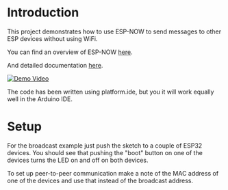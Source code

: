 # Introduction

This project demonstrates how to use ESP-NOW to send messages to other ESP devices without using WiFi.

You can find an overview of ESP-NOW [here](https://www.espressif.com/en/products/software/esp-now/overview).

And detailed documentation [here](https://docs.espressif.com/projects/esp-idf/en/latest/esp32/api-reference/network/esp_now.html).

[![Demo Video](https://img.youtube.com/vi/w4R9VoY96h8/0.jpg)](https://www.youtube.com/watch?v=w4R9VoY96h8)

The code has been written using platform.ide, but you it will work equally well in the Arduino IDE.

# Setup

For the broadcast example just push the sketch to a couple of ESP32 devices. You should see that pushing the "boot" button on one of the devices turns the LED on and off on both devices.

To set up peer-to-peer communication make a note of the MAC address of one of the devices and use that instead of the broadcast address.
